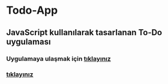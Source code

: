# Todo-App
## JavaScript kullanılarak tasarlanan To-Do uygulaması
### Uygulamaya ulaşmak için <a href="https://todo-app-4212a.firebaseapp.com/">tıklayınız</a>
### [tıklayınız](https://todo-app-4212a.firebaseapp.com/)
